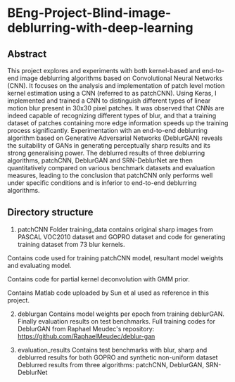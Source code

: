 # BEng-Project-Blind-image-deblurring-with-deep-learning

## Abstract
This project explores and experiments with both kernel-based and end-to-end image deblurring algorithms based on Convolutional Neural Networks (CNN). It focuses on the analysis and implementation of patch level motion kernel estimation using a CNN (referred to as patchCNN). Using Keras, I implemented and trained a CNN to distinguish different types of linear motion blur present in 30x30 pixel patches. It was observed that CNNs are indeed capable of recognizing different types of blur, and that a training dataset of patches containing more edge information speeds up the training process significantly. Experimentation with an end-to-end deblurring algorithm based on Generative Adversarial Networks (DeblurGAN) reveals the suitability of GANs in generating perceptually sharp results and its strong generalising power. The deblurred results of three deblurring algorithms, patchCNN, DeblurGAN and SRN-DeblurNet are then quantitatively compared on various benchmark datasets and evaluation measures, leading to the conclusion that patchCNN only performs well under specific conditions and is inferior to end-to-end deblurring algorithms.

## Directory structure
1. patchCNN
Folder training_data contains original sharp images from PASCAL VOC2010 dataset and GOPRO dataset and code for generating training dataset from 73 blur kernels.

Contains code used for  training patchCNN model, resultant model weights and evaluating model.

Contains code for partial kernel deconvolution with GMM prior.

Contains Matlab code uploaded by Sun et al used as reference in this project.

2. deblurgan
Contains model weights per epoch from training deblurGAN. Finally evaluation results on test benchmarks.
Full training codes for DeblurGAN from Raphael Meudec's repository: https://github.com/RaphaelMeudec/deblur-gan

3. evaluation_results
Contains test benchmarks with blur, sharp and deblurred results for both GOPRO and synthetic non-uniform dataset
Deblurred results from three algorithms: patchCNN, DeblurGAN, SRN-DeblurNet
